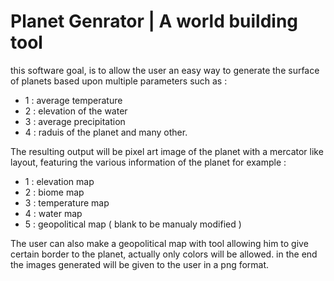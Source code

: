 # Planet Genrator | A world building tool

this software goal, is to allow the user an easy way to 
generate the surface of planets based upon multiple parameters
such as :
 - 1 : average temperature
 - 2 : elevation of the water
 - 3 : average precipitation
 - 4 : raduis of the planet
and many other.

The resulting output will be pixel art image of the planet
with a mercator like layout, featuring the various information 
of the planet for example :
 - 1 : elevation map
 - 2 : biome map
 - 3 : temperature map
 - 4 : water map
 - 5 : geopolitical map ( blank to be manualy modified )

The user can also make a geopolitical map with tool allowing 
him to give certain border to the planet, actually only colors 
will be allowed.
in the end the images generated will be given to the user in
a png format.
